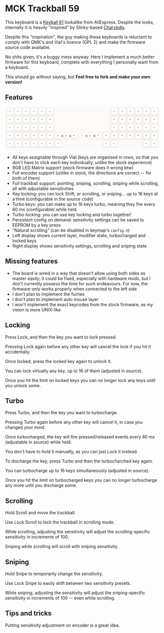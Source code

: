 # MCK Trackball 59

This keyboard is a [Keyball 61](https://shirogane-lab.net/items/64b8ed191435c1002bc4cd30) lookalike from AliExpress. Despite the looks, internally it is heavily "inspired" by Slinky-based [Charybdis](https://bastardkb.com).

Despite this "inspiration", the guy making these keyboards is reluctant to comply with QMK's and Vial's licence (GPL 2) and make the firmware source code available.

No shits given, it's a buggy mess anyway. Here I implement a much better firmware for this keyboard, complete with everything I personally want from a keyboard.

This should go without saying, but **Feel free to fork and make your own version!**

## Features

![a screenshot showing the layout in Vial](layout.png)

- All keys assignable through Vial (keys are organised in rows, so that you don't have to click each key individually, unlike the stock experience)
- RGB LED Matrix support (stock firmware does it wrong btw)
- Full encoder support (unlike in stock, the directions are correct -- for both of them)
- Full trackball support: pointing, sniping, scrolling, sniping while scrolling, all with adjustable sensitivities
- Key locking: you can lock Shift, or scrolling, or sniping... up to 16 keys at a time (configurable in the source code)
- Turbo keys: you can make up to 16 keys turbo, meaning they fire every 80 ms (configurable) while held
- Turbo locking: you can use key locking and turbo together!
- Persistent config on demand: sensitivity settings can be saved to EEPROM by a key press
- "Natural scrolling" (can be disabled in keymap's `config.h`)
- Left display shows current layer, modifier state, turbocharged and locked keys
- Right display shows sensitivity settings, scrolling and sniping state

## Missing features

- The board is wired in a way that doesn't allow using both sides as master easily; it could be fixed, especially with hardware mods, but I don't currently possess the time for such endeavours. For now, the firmware only works properly when connected to the left side
- I don't plan to implement the furries
- I don't plan to implement auto mouse layer
- I won't implement the exact keycodes from the stock firmware, as my vision is more UNIX-like

## Locking

Press Lock, and then the key you want to lock pressed.

Pressing Lock again before any other key will cancel the lock if you hit it accidentally.

Once locked, press the locked key again to unlock it.

You can lock virtually any key, up to 16 of them (adjusted in source).

Once you hit the limit on locked keys you can no longer lock any keys until you unlock some.

## Turbo

Press Turbo, and then the key you want to turbocharge.

Pressing Turbo again before any other key will cancel it, in case you changed your mind.

Once turbocharged, the key will fire pressed/released events every 80 ms (adjustable in source) while held.

You don't have to hold it manually, as you can just Lock it instead.

To discharge the key, press Turbo and then the turbocharched key again.

You can turbocharge up to 16 keys simultaneously (adjusted in source).

Once you hit the limit on turbocharged keys you can no longer turbocharge any more until you discharge some.

## Scrolling

Hold Scroll and move the trackball.

Use Lock Scroll to lock the trackball in scrolling mode.

While scrolling, adjusting the sensitivity will adjust the scrolling-specific sensitivity in increments of 100.

Sniping while scrolling will scroll with sniping sensitivity.

## Sniping

Hold Snipe to temporarily change the sensitivity.

Use Lock Snipe to easily shift between two sensitivity presets.

While sniping, adjusting the sensitivity will adjust the sniping-specific sensitivity in increments of 100 -- even while scrolling.

## Tips and tricks

Putting sensitivity adjustment on encoder is a great idea.
